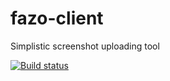 # fazo-client

Simplistic screenshot uploading tool

[![Build status](https://ci.appveyor.com/api/projects/status/30fcyblwwd51u1e1?svg=true)](https://ci.appveyor.com/project/hikitest/fazo-client)
